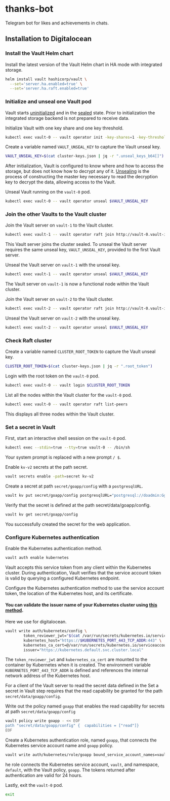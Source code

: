# thanks-bot
Telegram bot for likes and achievements in chats.
## Installation to Digitalocean
### Install the Vault Helm chart

Install the latest version of the Vault Helm chart in HA mode with integrated storage.
```bash
helm install vault hashicorp/vault \
  --set='server.ha.enabled=true' \
  --set='server.ha.raft.enabled=true'
  ```
 ### Initialize and unseal one Vault pod
 
Vault starts [uninitialized](https://www.vaultproject.io/docs/commands/operator/init.html) and in the [sealed](https://www.vaultproject.io/docs/concepts/seal/#why)
state. Prior to initialization the integrated storage backend is not prepared to receive data.

Initialize Vault with one key share and one key threshold.
 ```bash
 kubectl exec vault-0 -- vault operator init -key-shares=1 -key-threshold=1 -format=json > cluster-keys.json
 ```
 Create a variable named `VAULT_UNSEAL_KEY` to capture the Vault unseal key.
 ```bash
 VAULT_UNSEAL_KEY=$(cat cluster-keys.json | jq -r ".unseal_keys_b64[]")
```
After initialization, Vault is configured to know where and how to access the storage, but does not know how to decrypt any of it.
[Unsealing](https://www.vaultproject.io/docs/concepts/seal.html#unsealing) is the process of constructing the master key necessary to read the decryption key to decrypt the data, allowing access to the Vault.

Unseal Vault running on the `vault-0` pod.
```bash
kubectl exec vault-0 -- vault operator unseal $VAULT_UNSEAL_KEY
```
### Join the other Vaults to the Vault cluster

Join the Vault server on `vault-1` to the Vault cluster.
```bash
kubectl exec vault-1 -- vault operator raft join http://vault-0.vault-internal:8200
```
This Vault server joins the cluster sealed. To unseal the Vault server requires the same unseal key, `VAULT_UNSEAL_KEY`, provided to the first Vault server.

Unseal the Vault server on `vault-1` with the unseal key.
```bash
kubectl exec vault-1 -- vault operator unseal $VAULT_UNSEAL_KEY
```
The Vault server on `vault-1` is now a functional node within the Vault cluster.

Join the Vault server on `vault-2` to the Vault cluster.
```bash
kubectl exec vault-2 -- vault operator raft join http://vault-0.vault-internal:8200
```
Unseal the Vault server on `vault-2` with the unseal key.
```bash
kubectl exec vault-2 -- vault operator unseal $VAULT_UNSEAL_KEY
```
### Check Raft cluster

Create a variable named `CLUSTER_ROOT_TOKEN` to capture the Vault unseal key.
```bash
CLUSTER_ROOT_TOKEN=$(cat cluster-keys.json | jq -r ".root_token")
```
Login with the root token on the `vault-0` pod.
```bash
kubectl exec vault-0 -- vault login $CLUSTER_ROOT_TOKEN
```
List all the nodes within the Vault cluster for the `vault-0` pod.
```bash
kubectl exec vault-0 -- vault operator raft list-peers
```
This displays all three nodes within the Vault cluster.
### Set a secret in Vault

First, start an interactive shell session on the `vault-0` pod.
```bash
kubectl exec --stdin=true --tty=true vault-0 -- /bin/sh
```
Your system prompt is replaced with a new prompt `/ $`.

Enable `kv-v2` secrets at the path secret.
```bash
vault secrets enable -path=secret kv-v2
```
Create a secret at path `secret/goapp/config` with a `postgresqlURL`.
```bash
vault kv put secret/goapp/config postgresqlURL="postgresql://doadmin:GgoBNuo9t8SRADm1@private-db-postgresql-fra1-do-user-8476558-0.b.db.ondigitalocean.com:25060/defaultdb?sslmode=require"
```
Verify that the secret is defined at the path secret/data/goapp/config.
```bash
vault kv get secret/goapp/config
```
You successfully created the secret for the web application.
### Configure Kubernetes authentication

Enable the Kubernetes authentication method.
```bash
vault auth enable kubernetes
```
Vault accepts this service token from any client within the Kubernetes cluster. During authentication, Vault verifies that the service account token is valid by querying a configured Kubernetes endpoint.

Configure the Kubernetes authentication method to use the service account token, the location of the Kubernetes host, and its certificate.

#### You can validate the issuer name of your Kubernetes cluster using [this method](https://www.vaultproject.io/docs/auth/kubernetes#discovering-the-service-account-issuer).
Here we use for digitalocean.
```bash
vault write auth/kubernetes/config \
        token_reviewer_jwt="$(cat /var/run/secrets/kubernetes.io/serviceaccount/token)" \
        kubernetes_host="https://$KUBERNETES_PORT_443_TCP_ADDR:443" \
        kubernetes_ca_cert=@/var/run/secrets/kubernetes.io/serviceaccount/ca.crt \
        issuer="https://kubernetes.default.svc.cluster.local"
```
The `token_reviewer_jwt` and `kubernetes_ca_cert` are mounted to the container by Kubernetes when it is created. The environment variable `KUBERNETES_PORT_443_TCP_ADDR` is defined and references the internal network address of the Kubernetes host.

For a client of the Vault server to read the secret data defined in the Set a secret in Vault step requires that the read capability be granted for the path `secret/data/goapp/config`.

Write out the policy named `goapp` that enables the read capability for secrets at path `secret/data/goapp/config`
```bash
vault policy write goapp - << EOF 
path "secret/data/goapp/config" {  capabilities = ["read"]}
EOF
```
Create a Kubernetes authentication role, named `goapp`, that connects the Kubernetes service account name and `goapp` policy.
```bash
vault write auth/kubernetes/role/goapp bound_service_account_names=vault bound_service_account_namespaces=default policies=goapp ttl=24h
```
he role connects the Kubernetes service account, `vault`, and namespace, `default`, with the Vault policy, `goapp`. The tokens returned after authentication are valid for 24 hours.

Lastly, exit the `vault-0` pod.
```bash
exit
```
